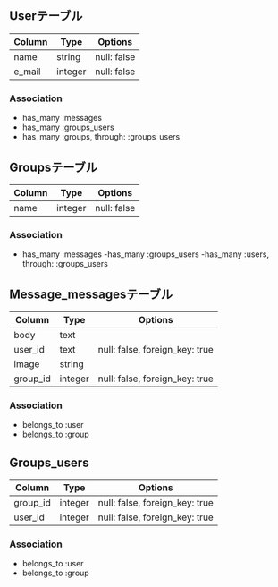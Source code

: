 ## Userテーブル

|Column|Type|Options|
|------|----|-------|
|name|string|null: false|
|e_mail|integer|null: false|

### Association
- has_many :messages
- has_many :groups_users
- has_many :groups, through: :groups_users

## Groupsテーブル

|Column|Type|Options|
|------|----|-------|
|name|integer|null: false|

### Association
- has_many :messages
-has_many :groups_users
-has_many :users, through: :groups_users

## Message_messagesテーブル

|Column|Type|Options|
|------|----|-------|
|body|text|
|user_id|text|null: false, foreign_key: true|
|image|string|
|group_id|integer|null: false, foreign_key: true|

### Association
- belongs_to :user
- belongs_to :group

## Groups_users

|Column|Type|Options|
|------|----|-------|
|group_id|integer|null: false, foreign_key: true|
|user_id|integer|null: false, foreign_key: true|

### Association
- belongs_to :user
- belongs_to :group